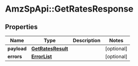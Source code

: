 # AmzSpApi::GetRatesResponse

## Properties
Name | Type | Description | Notes
------------ | ------------- | ------------- | -------------
**payload** | [**GetRatesResult**](GetRatesResult.md) |  | [optional] 
**errors** | [**ErrorList**](ErrorList.md) |  | [optional] 

